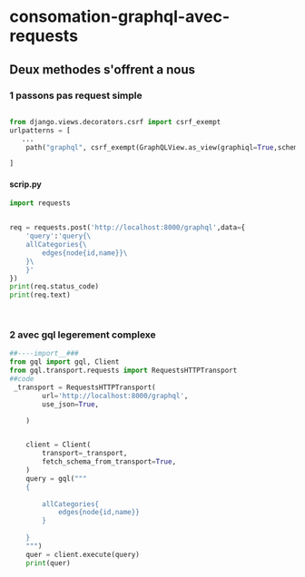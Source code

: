 # consomation-graphql-avec-requests

## Deux methodes s'offrent a nous 


### 1 passons pas request simple 
```python

from django.views.decorators.csrf import csrf_exempt
urlpatterns = [
   ...
    path("graphql", csrf_exempt(GraphQLView.as_view(graphiql=True,schema=schema))),

]
```
#### scrip.py 
```python
import requests


req = requests.post('http://localhost:8000/graphql',data={
    'query':'query{\
    allCategories{\
        edges{node{id,name}}\
    }\
    }'
})
print(req.status_code)
print(req.text)

    
```
### 2 avec gql legerement complexe
```python
##----import__###
from gql import gql, Client
from gql.transport.requests import RequestsHTTPTransport
##code 
 _transport = RequestsHTTPTransport(
        url='http://localhost:8000/graphql',
        use_json=True,

    )


    client = Client(
        transport=_transport,
        fetch_schema_from_transport=True,
    )
    query = gql("""
    {
    
        allCategories{
            edges{node{id,name}}
        }
    
    }
    """)
    quer = client.execute(query)
    print(quer)
```


